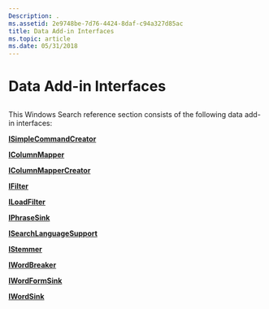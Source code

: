 ```yaml
---
Description: .
ms.assetid: 2e9748be-7d76-4424-8daf-c94a327d85ac
title: Data Add-in Interfaces
ms.topic: article
ms.date: 05/31/2018
---
```


# Data Add-in Interfaces

## 

This Windows Search reference section consists of the following data add-in interfaces:

[**ISimpleCommandCreator**](/windows/desktop/api/indexsrv/nn-indexsrv-isimplecommandcreator)

[**IColumnMapper**](/windows/desktop/api/indexsrv/nn-indexsrv-icolumnmapper)

[**IColumnMapperCreator**](/windows/desktop/api/indexsrv/nn-indexsrv-icolumnmappercreator)

[**IFilter**](https://msdn.microsoft.com/library/Bb266451(v=VS.85).aspx)

[**ILoadFilter**](/windows/desktop/api/filtereg/nn-filtereg-iloadfilter)

[**IPhraseSink**](https://msdn.microsoft.com/en-us/library/Ff819113(v=VS.85).aspx)

[**ISearchLanguageSupport**](/windows/desktop/api/Searchapi/nn-searchapi-isearchlanguagesupport)

[**IStemmer**](/windows/desktop/api/Indexsrv/nn-indexsrv-istemmer)

[**IWordBreaker**](/windows/desktop/api/Indexsrv/nn-indexsrv-iwordbreaker)

[**IWordFormSink**](/windows/desktop/api/Indexsrv/nn-indexsrv-iwordformsink)

[**IWordSink**](iwordsink.md)

 

 



